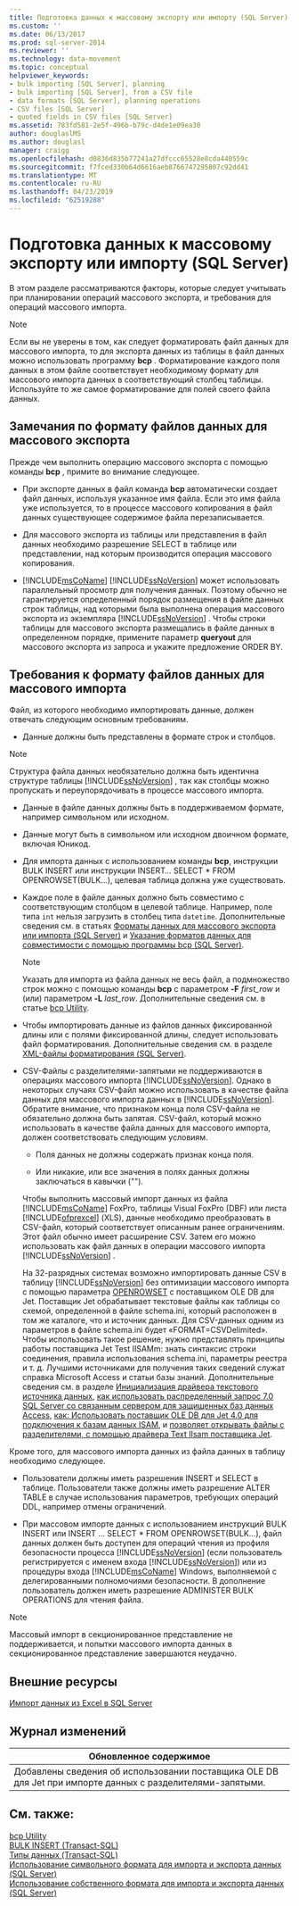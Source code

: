 ```yaml
---
title: Подготовка данных к массовому экспорту или импорту (SQL Server) | Документация Майкрософт
ms.custom: ''
ms.date: 06/13/2017
ms.prod: sql-server-2014
ms.reviewer: ''
ms.technology: data-movement
ms.topic: conceptual
helpviewer_keywords:
- bulk importing [SQL Server], planning
- bulk importing [SQL Server], from a CSV file
- data formats [SQL Server], planning operations
- CSV files [SQL Server]
- quoted fields in CSV files [SQL Server]
ms.assetid: 783fd581-2e5f-496b-b79c-d4de1e09ea30
author: douglaslMS
ms.author: douglasl
manager: craigg
ms.openlocfilehash: d0836d835b77241a27dfccc65528e8cda440559c
ms.sourcegitcommit: f7fced330b64d6616aeb8766747295807c92dd41
ms.translationtype: MT
ms.contentlocale: ru-RU
ms.lasthandoff: 04/23/2019
ms.locfileid: "62519288"
---
```

# <a name="prepare-data-for-bulk-export-or-import-sql-server"></a>Подготовка данных к массовому экспорту или импорту (SQL Server)
  В этом разделе рассматриваются факторы, которые следует учитывать при планировании операций массового экспорта, и требования для операций массового импорта.  
  
> [!NOTE]  
>  Если вы не уверены в том, как следует форматировать файл данных для массового импорта, то для экспорта данных из таблицы в файл данных можно использовать программу **bcp** . Форматирование каждого поля данных в этом файле соответствует необходимому формату для массового импорта данных в соответствующий столбец таблицы. Используйте то же самое форматирование для полей своего файла данных.  
  
## <a name="data-file-format-considerations-for-bulk-export"></a>Замечания по формату файлов данных для массового экспорта  
 Прежде чем выполнить операцию массового экспорта с помощью команды **bcp** , примите во внимание следующее.  
  
-   При экспорте данных в файл команда **bcp** автоматически создает файл данных, используя указанное имя файла. Если это имя файла уже используется, то в процессе массового копирования в файл данных существующее содержимое файла перезаписывается.  
  
-   Для массового экспорта из таблицы или представления в файл данных необходимо разрешение SELECT в таблице или представлении, над которым производится операция массового копирования.  
  
-   [!INCLUDE[msCoName](../../includes/msconame-md.md)] [!INCLUDE[ssNoVersion](../../includes/ssnoversion-md.md)] может использовать параллельный просмотр для получения данных. Поэтому обычно не гарантируется определенный порядок размещения в файле данных строк таблицы, над которыми была выполнена операция массового экспорта из экземпляра [!INCLUDE[ssNoVersion](../../includes/ssnoversion-md.md)] . Чтобы строки таблицы для массового экспорта размещались в файле данных в определенном порядке, примените параметр **queryout** для массового экспорта из запроса и укажите предложение ORDER BY.  
  
## <a name="data-file-format-requirements-for-bulk-import"></a>Требования к формату файлов данных для массового импорта  
 Файл, из которого необходимо импортировать данные, должен отвечать следующим основным требованиям.  
  
-   Данные должны быть представлены в формате строк и столбцов.  
  
> [!NOTE]  
>  Структура файла данных необязательно должна быть идентична структуре таблицы [!INCLUDE[ssNoVersion](../../includes/ssnoversion-md.md)] , так как столбцы можно пропускать и переупорядочивать в процессе массового импорта.  
  
-   Данные в файле данных должны быть в поддерживаемом формате, например символьном или исходном.  
  
-   Данные могут быть в символьном или исходном двоичном формате, включая Юникод.  
  
-   Для импорта данных с использованием команды **bcp**, инструкции BULK INSERT или инструкции INSERT… SELECT * FROM OPENROWSET(BULK...), целевая таблица должна уже существовать.  
  
-   Каждое поле в файле данных должно быть совместимо с соответствующим столбцом в целевой таблице. Например, поле типа `int` нельзя загрузить в столбец типа `datetime`. Дополнительные сведения см. в статьях [Форматы данных для массового экспорта или импорта (SQL Server)](data-formats-for-bulk-import-or-bulk-export-sql-server.md) и [Указание форматов данных для совместимости с помощью программы bcp (SQL Server)](specify-data-formats-for-compatibility-when-using-bcp-sql-server.md).  
  
    > [!NOTE]  
    >  Указать для импорта из файла данных не весь файл, а подмножество строк можно с помощью команды **bcp** с параметром **-F** *first_row* и (или) параметром **-L** *last_row*. Дополнительные сведения см. в статье [bcp Utility](../../tools/bcp-utility.md).  
  
-   Чтобы импортировать данные из файлов данных фиксированной длины или с полями фиксированной длины, следует использовать файл форматирования. Дополнительные сведения см. в разделе [XML-файлы форматирования (SQL Server)](xml-format-files-sql-server.md).  
  
-   CSV-Файлы с разделителями-запятыми не поддерживаются в операциях массового импорта [!INCLUDE[ssNoVersion](../../includes/ssnoversion-md.md)]. Однако в некоторых случаях CSV-файл можно использовать в качестве файла данных для массового импорта данных в [!INCLUDE[ssNoVersion](../../includes/ssnoversion-md.md)]. Обратите внимание, что признаком конца поля CSV-файла не обязательно должна быть запятая. CSV-файл, который можно использовать в качестве файла данных для массового импорта, должен соответствовать следующим условиям.  
  
    -   Поля данных не должны содержать признак конца поля.  
  
    -   Или никакие, или все значения в полях данных должны заключаться в кавычки ("").  
  
     Чтобы выполнить массовый импорт данных из файла [!INCLUDE[msCoName](../../includes/msconame-md.md)] FoxPro, таблицы Visual FoxPro (DBF) или листа [!INCLUDE[ofprexcel](../../includes/ofprexcel-md.md)] (XLS), данные необходимо преобразовать в CSV-файл, который соответствует описанным ранее ограничениям. Этот файл обычно имеет расширение CSV. Затем его можно использовать как файл данных в операции массового импорта [!INCLUDE[ssNoVersion](../../includes/ssnoversion-md.md)] .  
  
     На 32-разрядных системах возможно импортировать данные CSV в таблицу [!INCLUDE[ssNoVersion](../../includes/ssnoversion-md.md)] без оптимизации массового импорта с помощью параметра [OPENROWSET](/sql/t-sql/functions/openrowset-transact-sql) с поставщиком OLE DB для Jet. Поставщик Jet обрабатывает текстовые файлы как таблицы со схемой, определенной в файле schema.ini, который расположен в том же каталоге, что и источник данных.  Для CSV-данных одним из параметров в файле schema.ini будет «FORMAT=CSVDelimited». Чтобы использовать такое решение, нужно представлять принципы работы поставщика Jet Test IISAMm: знать синтаксис строки соединения, правила использования schema.ini, параметры реестра и т. д.  Лучшими источниками для получения таких сведений служат справка Microsoft Access и статьи базы знаний. Дополнительные сведения см. в разделе [Инициализация драйвера текстового источника данных](https://go.microsoft.com/fwlink/?LinkId=128503), [как использовать распределенный запрос 7.0 SQL Server со связанным сервером для защищенных баз данных Access](https://go.microsoft.com/fwlink/?LinkId=128504), [как: Использовать поставщик OLE DB для Jet 4.0 для подключения к базам данных ISAM](https://go.microsoft.com/fwlink/?LinkId=128505), и [позволяет открывать файлы с разделителями, с помощью драйвера Text IIsam поставщика Jet](https://go.microsoft.com/fwlink/?LinkId=128501).  
  
 Кроме того, для массового импорта данных из файла данных в таблицу необходимо следующее.  
  
-   Пользователи должны иметь разрешения INSERT и SELECT в таблице. Пользователи также должны иметь разрешение ALTER TABLE в случае использования параметров, требующих операций DDL, например отмены ограничений.  
  
-   При массовом импорте данных с использованием инструкций BULK INSERT или INSERT ... SELECT * FROM OPENROWSET(BULK...), файл данных должен быть доступен для операций чтения из профиля безопасности процесса [!INCLUDE[ssNoVersion](../../includes/ssnoversion-md.md)] (если пользователь регистрируется с именем входа [!INCLUDE[ssNoVersion](../../includes/ssnoversion-md.md)]) или из процедуры входа [!INCLUDE[msCoName](../../includes/msconame-md.md)] Windows, выполняемой с делегированными полномочиями безопасности. В дополнение пользователь должен иметь разрешение ADMINISTER BULK OPERATIONS для чтения файла.  
  
> [!NOTE]  
>  Массовый импорт в секционированное представление не поддерживается, и попытки массового импорта данных в секционированное представление завершаются неудачно.  
  
## <a name="external-resources"></a>Внешние ресурсы  
 [Импорт данных из Excel в SQL Server](https://support.microsoft.com/kb/321686)  
  
## <a name="change-history"></a>Журнал изменений  
  
|Обновленное содержимое|  
|---------------------|  
|Добавлены сведения об использовании поставщика OLE DB для Jet при импорте данных с разделителями-запятыми.|  
  
## <a name="see-also"></a>См. также:  
 [bcp Utility](../../tools/bcp-utility.md)   
 [BULK INSERT (Transact-SQL)](/sql/t-sql/statements/bulk-insert-transact-sql)   
 [Типы данных (Transact-SQL)](/sql/t-sql/data-types/data-types-transact-sql)   
 [Использование символьного формата для импорта и экспорта данных (SQL Server)](use-character-format-to-import-or-export-data-sql-server.md)   
 [Использование собственного формата для импорта и экспорта данных (SQL Server)](use-native-format-to-import-or-export-data-sql-server.md)  
  
  
